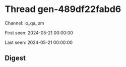 # Thread gen-489df22fabd6
Channel: io_qa_pm

First seen: 2024-05-21 00:00:00

Last seen: 2024-05-21 00:00:00

## Digest


